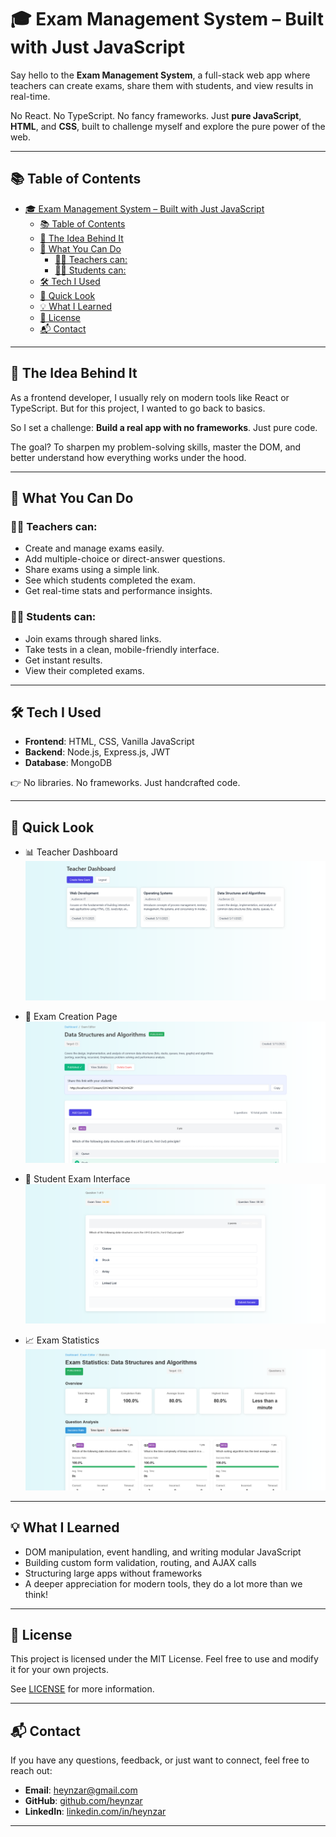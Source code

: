 # 🎓 Exam Management System – Built with Just JavaScript

Say hello to the **Exam Management System**, a full-stack web app where teachers can create exams, share them with students, and view results in real-time.

No React. No TypeScript. No fancy frameworks. Just **pure JavaScript**, **HTML**, and **CSS**, built to challenge myself and explore the pure power of the web.

---

## 📚 Table of Contents

- [🎓 Exam Management System – Built with Just JavaScript](#-exam-management-system--built-with-just-javascript)
  - [📚 Table of Contents](#-table-of-contents)
  - [🌱 The Idea Behind It](#-the-idea-behind-it)
  - [🧠 What You Can Do](#-what-you-can-do)
    - [👩‍🏫 Teachers can:](#-teachers-can)
    - [👨‍🎓 Students can:](#-students-can)
  - [🛠️ Tech I Used](#️-tech-i-used)
  - [📸 Quick Look](#-quick-look)
  - [💡 What I Learned](#-what-i-learned)
  - [📜 License](#-license)
  - [📬 Contact](#-contact)

---

## 🌱 The Idea Behind It

As a frontend developer, I usually rely on modern tools like React or TypeScript. But for this project, I wanted to go back to basics.

So I set a challenge: **Build a real app with no frameworks**. Just pure code.

The goal? To sharpen my problem-solving skills, master the DOM, and better understand how everything works under the hood.

---

## 🧠 What You Can Do

### 👩‍🏫 Teachers can:

- Create and manage exams easily.
- Add multiple-choice or direct-answer questions.
- Share exams using a simple link.
- See which students completed the exam.
- Get real-time stats and performance insights.

### 👨‍🎓 Students can:

- Join exams through shared links.
- Take tests in a clean, mobile-friendly interface.
- Get instant results.
- View their completed exams.

---

## 🛠️ Tech I Used

- **Frontend**: HTML, CSS, Vanilla JavaScript
- **Backend**: Node.js, Express.js, JWT
- **Database**: MongoDB

👉 No libraries. No frameworks. Just handcrafted code.

---

## 📸 Quick Look

- 📊 Teacher Dashboard  
  ![Teacher Dashboard showing an organized interface with a navigation menu on the left and a main content area displaying exam statistics, including a bar chart of student performance and a list of recent exams. The design is clean and professional, with a focus on usability and clarity.](./demo-images/teacher-dashboard.png)

- 📝 Exam Creation Page  
  ![Exam Creation Page where teachers can add questions to an exam. The interface includes fields for question text, answer options, and correct answers. A preview of the exam is displayed on the right side, ensuring teachers can review their work before publishing.](./demo-images/exam-page.png)

- 📱 Student Exam Interface  
  ![Student Exam Interface showing a mobile-friendly design. The page displays a question with multiple-choice options and a timer at the top. The layout is simple and distraction-free, allowing students to focus on completing the exam.](./demo-images/student-attempt.png)

- 📈 Exam Statistics  
  ![Exam Results Page displaying a summary of student performance. The page includes a table with student names, scores, and completion times, along with a pie chart visualizing overall performance. The design emphasizes clarity and accessibility.](./demo-images/exam-statistics.png)

---

## 💡 What I Learned

- DOM manipulation, event handling, and writing modular JavaScript
- Building custom form validation, routing, and AJAX calls
- Structuring large apps without frameworks
- A deeper appreciation for modern tools, they do a lot more than we think!

---

## 📜 License

This project is licensed under the MIT License. Feel free to use and modify it for your own projects.

See [LICENSE](./LICENSE) for more information.

---

## 📬 Contact

If you have any questions, feedback, or just want to connect, feel free to reach out:

- **Email**: heynzar@gmail.com
- **GitHub**: [github.com/heynzar](https://github.com/heynzar)
- **LinkedIn**: [linkedin.com/in/heynzar](https://linkedin.com/in/heynzar)

---
